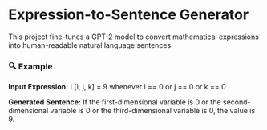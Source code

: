 # Expression-to-Sentence Generator

This project fine-tunes a GPT-2 model to convert mathematical expressions into human-readable natural language sentences.

### 🔍 Example

**Input Expression:** L[i, j, k] = 9 whenever i == 0 or j == 0 or k == 0


**Generated Sentence:** If the first-dimensional variable is 0 or the second-dimensional variable is 0 or the third-dimensional variable is 0, the value is 9.






